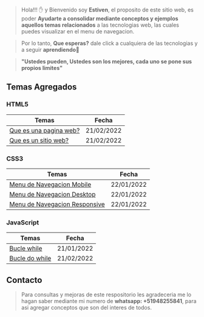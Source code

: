 > Hola!!! ✋ y Bienvenido soy **Estiven**, el proposito de este sitio web, es poder **Ayudarte a consolidar mediante conceptos y ejemplos aquellos temas relacionados** a las tecnologias web, las cuales puedes visualizar en el menu de navegacion.

> Por lo tanto, **Que esperas?** dale click a cualquiera de las tecnologias y a seguir **aprendiendo**👨

> **"Ustedes pueden, Ustedes son los mejores, cada uno se pone sus propios limites"**

## **Temas Agregados**

### **HTML5**

| Temas                                              | Fecha      |
| -------------------------------------------------- | ---------- |
| [Que es una pagina web?](html5.html#id-pagina-web) | 21/02/2022 |
| [Que es un sitio web?](html5.html#id-sitio-web)    | 21/02/2022 |

### **CSS3**

| Temas                                           | Fecha      |
| ----------------------------------------------- | ---------- |
| [Menu de Navegacion Mobile](./CSS3/CSS3.md)     | 22/01/2022 |
| [Menu de Navegacion Desktop](./CSS3/CSS3.md)    | 22/01/2022 |
| [Menu de Navegacion Responsive](./CSS3/CSS3.md) | 22/01/2022 |

### **JavaScript**

| Temas                                | Fecha      |
| ------------------------------------ | ---------- |
| [Bucle while](./JS/javascript.md)    | 21/01/2022 |
| [Bucle do while](./JS/javascript.md) | 21/02/2022 |

## **Contacto**

> Para consultas y mejoras de este respositorio les agradeceria me lo hagan saber mediante mi numero de **whatsapp: +51948255841**, para asi agregar conceptos que son del interes de todos.

